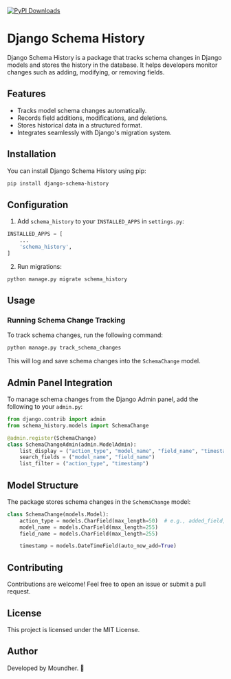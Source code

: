 <a href="https://pepy.tech/projects/django-schema-history"><img src="https://static.pepy.tech/badge/django-schema-history" alt="PyPI Downloads"></a>
# Django Schema History

Django Schema History is a package that tracks schema changes in Django models and stores the history in the database. It helps developers monitor changes such as adding, modifying, or removing fields.

## Features
- Tracks model schema changes automatically.
- Records field additions, modifications, and deletions.
- Stores historical data in a structured format.
- Integrates seamlessly with Django's migration system.

## Installation

You can install Django Schema History using pip:

```sh
pip install django-schema-history
```

## Configuration

1. Add `schema_history` to your `INSTALLED_APPS` in `settings.py`:

```python
INSTALLED_APPS = [
    ...
    'schema_history',
]
```

2. Run migrations:

```sh
python manage.py migrate schema_history
```

## Usage

### Running Schema Change Tracking
To track schema changes, run the following command:

```sh
python manage.py track_schema_changes
```

This will log and save schema changes into the `SchemaChange` model.

## Admin Panel Integration
To manage schema changes from the Django Admin panel, add the following to your `admin.py`:

```python
from django.contrib import admin
from schema_history.models import SchemaChange

@admin.register(SchemaChange)
class SchemaChangeAdmin(admin.ModelAdmin):
    list_display = ("action_type", "model_name", "field_name", "timestamp")
    search_fields = ("model_name", "field_name")
    list_filter = ("action_type", "timestamp")
```

## Model Structure
The package stores schema changes in the `SchemaChange` model:

```python
class SchemaChange(models.Model):
    action_type = models.CharField(max_length=50)  # e.g., added_field, removed_field
    model_name = models.CharField(max_length=255)
    field_name = models.CharField(max_length=255)
    timestamp = models.DateTimeField(auto_now_add=True)
```

## Contributing
Contributions are welcome! Feel free to open an issue or submit a pull request.

## License
This project is licensed under the MIT License.

## Author
Developed by Moundher. 🚀


